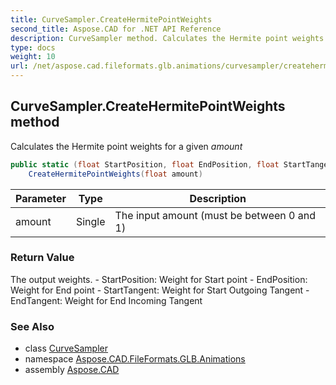 ```yaml
---
title: CurveSampler.CreateHermitePointWeights
second_title: Aspose.CAD for .NET API Reference
description: CurveSampler method. Calculates the Hermite point weights for a given amount
type: docs
weight: 10
url: /net/aspose.cad.fileformats.glb.animations/curvesampler/createhermitepointweights/
---
```

## CurveSampler.CreateHermitePointWeights method

Calculates the Hermite point weights for a given *amount*

```csharp
public static (float StartPosition, float EndPosition, float StartTangent, float EndTangent) 
    CreateHermitePointWeights(float amount)
```

| Parameter | Type | Description |
| --- | --- | --- |
| amount | Single | The input amount (must be between 0 and 1) |

### Return Value

The output weights. - StartPosition: Weight for Start point - EndPosition: Weight for End point - StartTangent: Weight for Start Outgoing Tangent - EndTangent: Weight for End Incoming Tangent

### See Also

* class [CurveSampler](../)
* namespace [Aspose.CAD.FileFormats.GLB.Animations](../../curvesampler/)
* assembly [Aspose.CAD](../../../)


